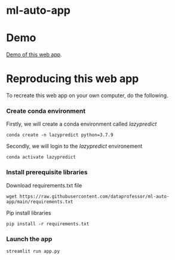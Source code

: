 # ml-auto-app

# Demo

[Demo of this web app](https://share.streamlit.io/dataprofessor/ml-auto-app/main/app.py).

# Reproducing this web app
To recreate this web app on your own computer, do the following.

### Create conda environment
Firstly, we will create a conda environment called *lazypredict*
```
conda create -n lazypredict python=3.7.9
```
Secondly, we will login to the *lazypredict* environement
```
conda activate lazypredict
```
### Install prerequisite libraries

Download requirements.txt file

```
wget https://raw.githubusercontent.com/dataprofessor/ml-auto-app/main/requirements.txt

```

Pip install libraries
```
pip install -r requirements.txt
```

###  Launch the app

```
streamlit run app.py
```
